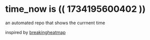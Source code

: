 # time_now is (( 1734195600402 ))

an automated repo that shows the currnent time

inspired by [breakingheatmap](https://github.com/breakingheatmap/breakingheatmap)